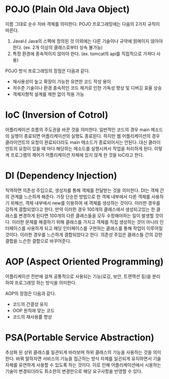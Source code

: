 # POJO (Plain Old Java Object)
이름 그대로 순수 자바 객체를 의미한다. POJO 프로그래밍에는 다음의 2가지 규칙이 따른다.  

1. Java나 Java의 스펙에 정의된 것 이외에는 다른 기술이나 규약에 얽매이지 않아야 한다. (ex. 2개 이상의 클래스로부터 상속 불가능)
2. 특정 환경에 종속적이지 않아야 한다. (ex. tomcat의 api를 직접적으로 가져다 사용)  

POJO 방식 프로그래밍의 장점은 다음과 같다.
- 재사용성이 높고 확장이 가능한 유연한 코드 작성 용이
- 저수준 기술이나 환경 종속적인 코드 제거로 인한 가독성 향상 및 디버깅 효율 상승
- 객체지향적 설계를 제한 없이 적용 가능  
  
# IoC (Inversion of Cotrol)
어플리케이션 흐름의 주도권을 바꾼 것을 의미한다.
일반적인 코드의 경우 main 메소드의 실행이 종료되면 어플리케이션의 실행도 종료된다. 하지만 웹 어플리케이션의 경우 클라이언트의 요청이 완료되더라도 main 메소드가 종료되어서는 안된다. 대신 클라이언트의 요청이 있을 때 마다 해당하는 메소드를 실행시켜서 작업을 처리하게 된다. 이렇게 프로그램의 제어가 어플리케이션 자체에 있지 않게 한 것을 IoC라고 한다.

# DI (Dependency Injection)
직역하면 의존성 주입으로, 생성자를 통해 객체를 전달받는 것을 의미한다. DI는 객체 간의 관계를 느슨하게 해준다. 
가장 단순한 방법으로 한 객체 내부에서 다른 객체를 사용하기 위해선, 객체 내부에서 new를 이용하여 새 객체를 생성하는 것이다. 이러한 경우를 강하게 결합되었다고 한다. 만약 이러한 경우 100개의 클래스에서 생성되고있는 한 클래스를 변경하게 된다면 100개의 다른 클래스들을 모두 수정해야하는 일이 발생할 것이다.
이러한 문제를 해결하기 위해 클래스를 가지고 객체를 직접 생성하는 것이 아니라 인터페이스를 사용하게 되고 해당 인터페이스를 구현하는 클래스를 통해 작업이 이루어질 것이다. 이러한 경우를 느슨하게 결합되었다고 한다. 의존성 주입은 클래스들 간의 강한 결합을 느슨한 결합으로 바꾸어준다.

# AOP (Aspect Oriented Programming)
어플리케이션 전반에 걸쳐 공통적으로 사용되는 기능(로깅, 보안, 트랜잭션 등)을 분리하여 프로그래밍 하는 방식을 의미한다.  

AOP의 장점은 다음과 같다.
- 코드의 간결성 유지
- OOP 원칙에 맞는 코드
- 코드의 재사용률 향상  

# PSA(Portable Service Abstraction)
추상화 된 상위 클래스를 일관되게 바라보며 하위 클래스의 기능을 사용하는 것을 의미한다. 바꿔 말하자면 서비스의 기능을 접근하는 방식 자체를 일괸되게 유지하면서 기술 자체를 유연하게 사용할 수 있도록 하는 것이다. 이로 인해 어플리케이션에서 시용하는 기술이 변경되더라도 최소한의 변경만으로 해당 요구사항을 반영할 수 있다.
